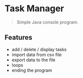# Task Manager
>Simple Java console program. 

## Features 
* add / delete / display tasks
* import data from csv file
* export data to the file
* loops
* ending the program
